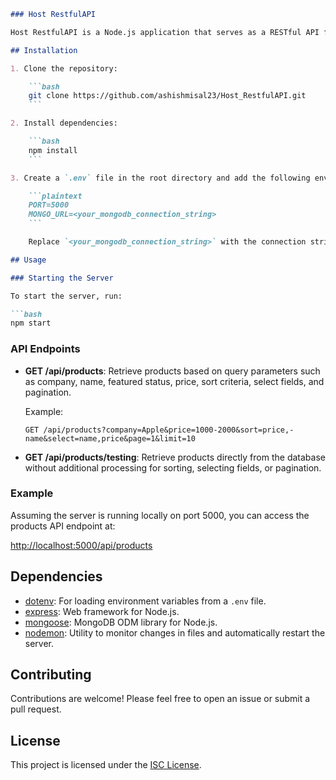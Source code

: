 ```markdown
### Host RestfulAPI

Host RestfulAPI is a Node.js application that serves as a RESTful API for managing products. It allows users to retrieve products based on various query parameters such as company, name, featured status, price, and more.

## Installation

1. Clone the repository:

    ```bash
    git clone https://github.com/ashishmisal23/Host_RestfulAPI.git
    ```

2. Install dependencies:

    ```bash
    npm install
    ```

3. Create a `.env` file in the root directory and add the following environment variables:

    ```plaintext
    PORT=5000
    MONGO_URL=<your_mongodb_connection_string>
    ```

    Replace `<your_mongodb_connection_string>` with the connection string for your MongoDB database.

## Usage

### Starting the Server

To start the server, run:

```bash
npm start
```

### API Endpoints

- **GET /api/products**: Retrieve products based on query parameters such as company, name, featured status, price, sort criteria, select fields, and pagination.

    Example:

    ```
    GET /api/products?company=Apple&price=1000-2000&sort=price,-name&select=name,price&page=1&limit=10
    ```

- **GET /api/products/testing**: Retrieve products directly from the database without additional processing for sorting, selecting fields, or pagination.

### Example

Assuming the server is running locally on port 5000, you can access the products API endpoint at:

[http://localhost:5000/api/products](http://localhost:5000/api/products)

## Dependencies

- [dotenv](https://www.npmjs.com/package/dotenv): For loading environment variables from a `.env` file.
- [express](https://www.npmjs.com/package/express): Web framework for Node.js.
- [mongoose](https://www.npmjs.com/package/mongoose): MongoDB ODM library for Node.js.
- [nodemon](https://www.npmjs.com/package/nodemon): Utility to monitor changes in files and automatically restart the server.

## Contributing

Contributions are welcome! Please feel free to open an issue or submit a pull request.

## License

This project is licensed under the [ISC License](LICENSE).
```
